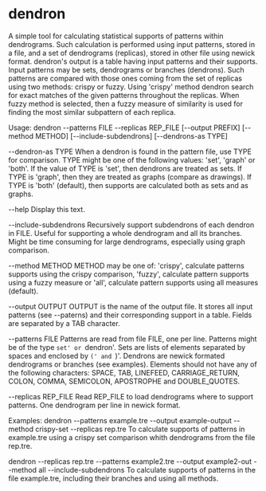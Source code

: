 # dendron
A simple tool for calculating statistical supports of patterns within dendrograms. Such calculation is performed using input patterns, stored in a file, and a set of dendrograms (replicas), stored in other file using newick format. dendron's output is a table having input patterns and their supports. Input patterns may be sets, dendrograms or branches (dendrons). Such patterns are compared with those ones coming from the set of replicas using two methods: crispy or fuzzy. Using 'crispy' method dendron search for exact matches of the given patterns throughout the replicas. When fuzzy method is selected, then a fuzzy measure of similarity is used for finding the most similar subpattern of each replica.

Usage:      dendron --patterns FILE --replicas REP_FILE [--output PREFIX] [--method METHOD] [--include-subdendrons] [--dendrons-as TYPE]

   --dendron-as TYPE 
   When a dendron is found in the pattern file, use TYPE
                             for comparison. TYPE might be one of the following values:
                             'set', 'graph' or 'both'. If the value of TYPE is 'set',
                             then dendrons are treated as sets. If TYPE is 'graph', then
                             they are treated as graphs (compare as drawings). If TYPE
                             is 'both' (default), then supports are calculated both as sets
                             and as graphs.

   --help
   Display this text.

   --include-subdendrons
   Recursively support subdendrons of each dendron in FILE.
                             Useful for supporting a whole dendrogram and all its branches.
                             Might be time consuming for large dendrograms, especially using
                             graph comparison.

   --method METHOD
   METHOD may be one of: 'crispy', calculate patterns supports
                              using the crispy comparison, 'fuzzy', calculate pattern supports using
                              a fuzzy measure or 'all', calculate pattern supports using all
                              measures (default).

   --output OUTPUT           OUTPUT is the name of the output file. It stores all
                             input patterns (see --paterns) and their corresponding
                             support in a table. Fields are separated by a TAB character.

   --patterns FILE           Patterns are read from file FILE, one per line.
                             Patterns might be of the type `set' or `dendron'.
                             Sets are lists of elements separated by spaces and
                             enclosed by `(' and `)'. Dendrons are newick formated
                             dendrograms or branches (see examples). Elements should
                             not have any of the following characters: SPACE, TAB,
                             LINEFEED, CARRIAGE_RETURN, COLON, COMMA, SEMICOLON,
                             APOSTROPHE and DOUBLE_QUOTES.
                             
   --replicas REP_FILE       Read REP_FILE to load dendrograms where to support patterns.
                             One dendrogram per line in newick format.

 Examples:   dendron --patterns example.tre --output example-output --method crispy-set --replicas rep.tre
             To calculate supports of patterns in example.tre using a crispy set comparison whith dendrograms
             from the file rep.tre.

dendron --replicas rep.tre --patterns example2.tre --output example2-out --method all --include-subdendrons
             To calculate supports of patterns in the file example.tre, including their branches and using all methods.
